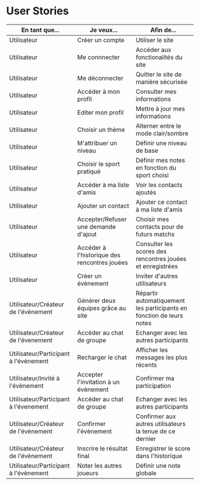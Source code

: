 # User Stories

| En tant que... | Je veux... | Afin de... |
|----------------|------------|------------|
| Utilisateur | Créer un compte | Utiliser le site |
| Utilisateur | Me connnecter | Accéder aux fonctionalités du site |
| Utilisateur | Me déconnecter | Quitter le site de manière sécurisée |
| Utilisateur | Accéder à mon profil | Consulter mes informations |
| Utilisateur | Editer mon profil | Mettre à jour mes informations |
| Utilisateur | Choisir un thème | Alterner entre le mode clair/sombre |
| Utilisateur | M'attribuer un niveau | Définir une niveau de base |
| Utilisateur | Choisir le sport pratiqué | Définir mes notes en fonction du sport choisi |
| Utilisateur | Accéder à ma liste d'amis | Voir les contacts ajoutés |
| Utilisateur | Ajouter un contact | Ajouter ce contact à ma liste d'amis |
| Utilisateur | Accepter/Refuser une demande d'ajout | Choisir mes contacts pour de futurs matchs|
| Utilisateur | Accéder à l'historique des rencontres jouées | Consulter les scores des rencontres jouées et enregistrées |
| Utilisateur | Créer un évènement| Inviter d'autres utilisateurs |
| Utilisateur/Créateur de l'évènement | Générer deux équipes grâce au site | Répartir automatiquement les participants en fonction de leurs notes |
| Utilisateur/Créateur de l'évenement| Accéder au chat de groupe | Echanger avec les autres participants |
| Utilisateur/Participant à l'événement | Recharger le chat | Afficher les messages les plus récents |
| Utilisateur/Invité à l'évènement | Accepter l'invitation à un évènement | Confirmer ma participation |
| Utilisateur/Participant à l'évenement| Accéder au chat de groupe | Echanger avec les autres participants |
| Utilisateur/Créateur de l'évènement | Confirmer l'évènement | Confirmer aux autres utilisateurs la tenue de ce dernier |
| Utilisateur/Créateur de l'évènement | Inscrire le résultat final| Enregistrer le score dans l'historique |
| Utilisateur/Participant à l'évènement | Noter les autres joueurs | Définir une note globale |
